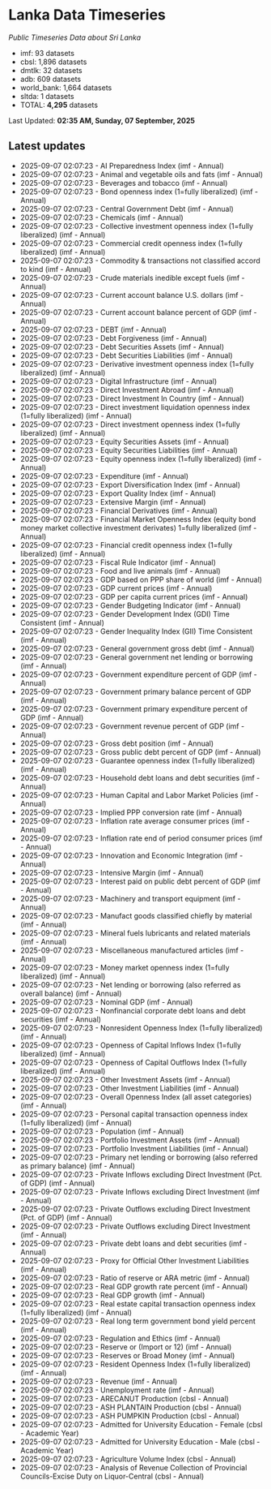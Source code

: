 # Lanka Data Timeseries
*Public Timeseries Data about Sri Lanka*

* imf: 93 datasets
* cbsl: 1,896 datasets
* dmtlk: 32 datasets
* adb: 609 datasets
* world_bank: 1,664 datasets
* sltda: 1 datasets
* TOTAL: **4,295** datasets

Last Updated: **02:35 AM, Sunday, 07 September, 2025**

## Latest updates

* 2025-09-07 02:07:23 - AI Preparedness Index (imf - Annual)
* 2025-09-07 02:07:23 - Animal and vegetable oils and fats (imf - Annual)
* 2025-09-07 02:07:23 - Beverages and tobacco (imf - Annual)
* 2025-09-07 02:07:23 - Bond openness index (1=fully liberalized) (imf - Annual)
* 2025-09-07 02:07:23 - Central Government Debt (imf - Annual)
* 2025-09-07 02:07:23 - Chemicals (imf - Annual)
* 2025-09-07 02:07:23 - Collective investment openness index (1=fully liberalized) (imf - Annual)
* 2025-09-07 02:07:23 - Commercial credit openness index (1=fully liberalized) (imf - Annual)
* 2025-09-07 02:07:23 - Commodity & transactions not classified accord to kind (imf - Annual)
* 2025-09-07 02:07:23 - Crude materials inedible except fuels (imf - Annual)
* 2025-09-07 02:07:23 - Current account balance U.S. dollars (imf - Annual)
* 2025-09-07 02:07:23 - Current account balance percent of GDP (imf - Annual)
* 2025-09-07 02:07:23 - DEBT (imf - Annual)
* 2025-09-07 02:07:23 - Debt Forgiveness (imf - Annual)
* 2025-09-07 02:07:23 - Debt Securities Assets (imf - Annual)
* 2025-09-07 02:07:23 - Debt Securities Liabilities (imf - Annual)
* 2025-09-07 02:07:23 - Derivative investment openness index (1=fully liberalized) (imf - Annual)
* 2025-09-07 02:07:23 - Digital Infrastructure (imf - Annual)
* 2025-09-07 02:07:23 - Direct Investment Abroad (imf - Annual)
* 2025-09-07 02:07:23 - Direct Investment In Country (imf - Annual)
* 2025-09-07 02:07:23 - Direct investment liquidation openness index (1=fully liberalized) (imf - Annual)
* 2025-09-07 02:07:23 - Direct investment openness index (1=fully liberalized) (imf - Annual)
* 2025-09-07 02:07:23 - Equity Securities Assets (imf - Annual)
* 2025-09-07 02:07:23 - Equity Securities Liabilities (imf - Annual)
* 2025-09-07 02:07:23 - Equity openness index (1=fully liberalized) (imf - Annual)
* 2025-09-07 02:07:23 - Expenditure (imf - Annual)
* 2025-09-07 02:07:23 - Export Diversification Index (imf - Annual)
* 2025-09-07 02:07:23 - Export Quality Index (imf - Annual)
* 2025-09-07 02:07:23 - Extensive Margin (imf - Annual)
* 2025-09-07 02:07:23 - Financial Derivatives (imf - Annual)
* 2025-09-07 02:07:23 - Financial Market Openness Index (equity bond money market collective investment derivates) 1=fully liberalized (imf - Annual)
* 2025-09-07 02:07:23 - Financial credit openness index (1=fully liberalized) (imf - Annual)
* 2025-09-07 02:07:23 - Fiscal Rule Indicator (imf - Annual)
* 2025-09-07 02:07:23 - Food and live animals (imf - Annual)
* 2025-09-07 02:07:23 - GDP based on PPP share of world (imf - Annual)
* 2025-09-07 02:07:23 - GDP current prices (imf - Annual)
* 2025-09-07 02:07:23 - GDP per capita current prices (imf - Annual)
* 2025-09-07 02:07:23 - Gender Budgeting Indicator (imf - Annual)
* 2025-09-07 02:07:23 - Gender Development Index (GDI) Time Consistent (imf - Annual)
* 2025-09-07 02:07:23 - Gender Inequality Index (GII) Time Consistent (imf - Annual)
* 2025-09-07 02:07:23 - General government gross debt (imf - Annual)
* 2025-09-07 02:07:23 - General government net lending or borrowing (imf - Annual)
* 2025-09-07 02:07:23 - Government expenditure percent of GDP (imf - Annual)
* 2025-09-07 02:07:23 - Government primary balance percent of GDP (imf - Annual)
* 2025-09-07 02:07:23 - Government primary expenditure percent of GDP (imf - Annual)
* 2025-09-07 02:07:23 - Government revenue percent of GDP (imf - Annual)
* 2025-09-07 02:07:23 - Gross debt position (imf - Annual)
* 2025-09-07 02:07:23 - Gross public debt percent of GDP (imf - Annual)
* 2025-09-07 02:07:23 - Guarantee openness index (1=fully liberalized) (imf - Annual)
* 2025-09-07 02:07:23 - Household debt loans and debt securities (imf - Annual)
* 2025-09-07 02:07:23 - Human Capital and Labor Market Policies (imf - Annual)
* 2025-09-07 02:07:23 - Implied PPP conversion rate (imf - Annual)
* 2025-09-07 02:07:23 - Inflation rate average consumer prices (imf - Annual)
* 2025-09-07 02:07:23 - Inflation rate end of period consumer prices (imf - Annual)
* 2025-09-07 02:07:23 - Innovation and Economic Integration (imf - Annual)
* 2025-09-07 02:07:23 - Intensive Margin (imf - Annual)
* 2025-09-07 02:07:23 - Interest paid on public debt percent of GDP (imf - Annual)
* 2025-09-07 02:07:23 - Machinery and transport equipment (imf - Annual)
* 2025-09-07 02:07:23 - Manufact goods classified chiefly by material (imf - Annual)
* 2025-09-07 02:07:23 - Mineral fuels lubricants and related materials (imf - Annual)
* 2025-09-07 02:07:23 - Miscellaneous manufactured articles (imf - Annual)
* 2025-09-07 02:07:23 - Money market openness index (1=fully liberalized) (imf - Annual)
* 2025-09-07 02:07:23 - Net lending or borrowing (also referred as overall balance) (imf - Annual)
* 2025-09-07 02:07:23 - Nominal GDP (imf - Annual)
* 2025-09-07 02:07:23 - Nonfinancial corporate debt loans and debt securities (imf - Annual)
* 2025-09-07 02:07:23 - Nonresident Openness Index (1=fully liberalized) (imf - Annual)
* 2025-09-07 02:07:23 - Openness of Capital Inflows Index (1=fully liberalized) (imf - Annual)
* 2025-09-07 02:07:23 - Openness of Capital Outflows Index (1=fully liberalized) (imf - Annual)
* 2025-09-07 02:07:23 - Other Investment Assets (imf - Annual)
* 2025-09-07 02:07:23 - Other Investment Liabilities (imf - Annual)
* 2025-09-07 02:07:23 - Overall Openness Index (all asset categories) (imf - Annual)
* 2025-09-07 02:07:23 - Personal capital transaction openness index (1=fully liberalized) (imf - Annual)
* 2025-09-07 02:07:23 - Population (imf - Annual)
* 2025-09-07 02:07:23 - Portfolio Investment Assets (imf - Annual)
* 2025-09-07 02:07:23 - Portfolio Investment Liabilities (imf - Annual)
* 2025-09-07 02:07:23 - Primary net lending or borrowing (also referred as primary balance) (imf - Annual)
* 2025-09-07 02:07:23 - Private Inflows excluding Direct Investment (Pct. of GDP) (imf - Annual)
* 2025-09-07 02:07:23 - Private Inflows excluding Direct Investment (imf - Annual)
* 2025-09-07 02:07:23 - Private Outflows excluding Direct Investment (Pct. of GDP) (imf - Annual)
* 2025-09-07 02:07:23 - Private Outflows excluding Direct Investment (imf - Annual)
* 2025-09-07 02:07:23 - Private debt loans and debt securities (imf - Annual)
* 2025-09-07 02:07:23 - Proxy for Official Other Investment Liabilities (imf - Annual)
* 2025-09-07 02:07:23 - Ratio of reserve or ARA metric (imf - Annual)
* 2025-09-07 02:07:23 - Real GDP growth rate percent (imf - Annual)
* 2025-09-07 02:07:23 - Real GDP growth (imf - Annual)
* 2025-09-07 02:07:23 - Real estate capital transaction openness index (1=fully liberalized) (imf - Annual)
* 2025-09-07 02:07:23 - Real long term government bond yield percent (imf - Annual)
* 2025-09-07 02:07:23 - Regulation and Ethics (imf - Annual)
* 2025-09-07 02:07:23 - Reserve or (Import or 12) (imf - Annual)
* 2025-09-07 02:07:23 - Reserves or Broad Money (imf - Annual)
* 2025-09-07 02:07:23 - Resident Openness Index (1=fully liberalized) (imf - Annual)
* 2025-09-07 02:07:23 - Revenue (imf - Annual)
* 2025-09-07 02:07:23 - Unemployment rate (imf - Annual)
* 2025-09-07 02:07:23 - ARECANUT Production (cbsl - Annual)
* 2025-09-07 02:07:23 - ASH PLANTAIN Production (cbsl - Annual)
* 2025-09-07 02:07:23 - ASH PUMPKIN Production (cbsl - Annual)
* 2025-09-07 02:07:23 - Admitted for University Education - Female (cbsl - Academic Year)
* 2025-09-07 02:07:23 - Admitted for University Education - Male (cbsl - Academic Year)
* 2025-09-07 02:07:23 - Agriculture Volume Index (cbsl - Annual)
* 2025-09-07 02:07:23 - Analysis of Revenue Collection of Provincial Councils-Excise Duty on Liquor-Central (cbsl - Annual)